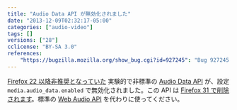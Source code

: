 ```yaml
---
title: "Audio Data API が無効化されました"
date: "2013-12-09T02:32:17-05:00"
categories: ["audio-video"]
tags: []
versions: ["28"]
cclicense: "BY-SA 3.0"
references:
    "https://bugzilla.mozilla.org/show_bug.cgi?id=927245": "Bug 927245 – Remove deprecated Audio Data API implementation"
---
```

[Firefox 22 以降非推奨となっていた](https://www.fxsitecompat.com/ja/docs/2013/audio-data-api-has-been-deprecated/) 実験的で非標準の [Audio Data API](https://developer.mozilla.org/ja/docs/Introducing_the_Audio_API_Extension) が、設定 `media.audio_data.enabled` で無効化されました。この API は [Firefox 31 で削除されます](https://www.fxsitecompat.com/ja/docs/2014/audio-data-api-has-been-removed/)。標準の [Web Audio API](https://developer.mozilla.org/ja/docs/Web_Audio_API) を代わりに使ってください。
